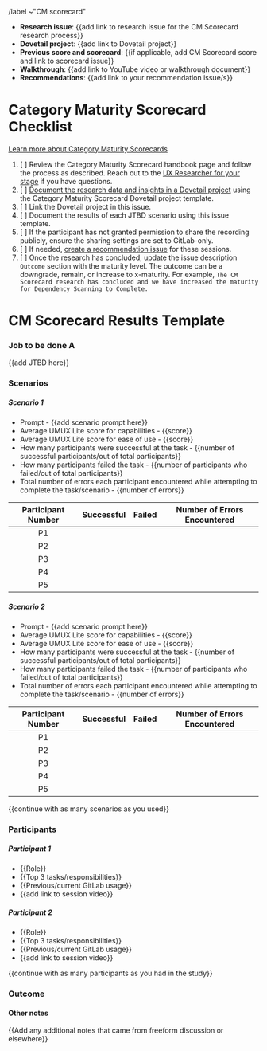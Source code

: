 <!--
 
Title should be: Category Maturity Scorecard - {{Stage Group}} FY{{YY}}-Q{{quarter number}} - {{Title or Description of the Evaluated Workflow / JTBD}}
(e.g. “Category Maturity Scorecard - Create:Source Code FY21-Q1 - Obtaining screenshots from testing artifacts)

This template is meant to document results from Category Maturity Scorecard user interview sessions.

If this CM Scorecard is related to an OKR, append ~OKR to the /label quick action below to automatically add the 'OKR' label.

-->

/label ~"CM scorecard" 

- **Research issue**: {{add link to research issue for the CM Scorecard research process}}
- **Dovetail project**: {{add link to Dovetail project}}
- **Previous score and scorecard**: {{if applicable, add CM Scorecard score and link to scorecard issue}}
- **Walkthrough**: {{add link to YouTube video or walkthrough document}}
- **Recommendations**: {{add link to your recommendation issue/s}}

# Category Maturity Scorecard Checklist

[Learn more about Category Maturity Scorecards](https://about.gitlab.com/handbook/engineering/ux/category-maturity-scorecards/)
1. [ ] Review the Category Maturity Scorecard handbook page and follow the process as described. Reach out to the [UX Researcher for your stage](https://about.gitlab.com/handbook/product/categories/) if you have questions.
1. [ ] [Document the research data and insights in a Dovetail project](https://about.gitlab.com/handbook/engineering/ux/ux-research-training/documenting-research-findings/) using the Category Maturity Scorecard Dovetail project template.
1. [ ] Link the Dovetail project in this issue.
1. [ ] Document the results of each JTBD scenario using this issue template.
1. [ ] If the participant has not granted permission to share the recording publicly, ensure the sharing settings are set to GitLab-only.
1. [ ] If needed, [create a recommendation issue](https://gitlab.com/gitlab-org/gitlab-design/issues/new?issuable_template=UX%20Scorecard%20Part%202) for these sessions.
1. [ ] Once the research has concluded, update the issue description `Outcome` section with the maturity level. The outcome can be a downgrade, remain, or increase to x-maturity. For example, `The CM Scorecard research has concluded and we have increased the maturity for Dependency Scanning to Complete.`

# CM Scorecard Results Template
### Job to be done A
{{add JTBD here}}

### Scenarios
##### Scenario 1 
* Prompt - {{add scenario prompt here}}
* Average UMUX Lite score for capabilities - {{score}}
* Average UMUX Lite score for ease of use - {{score}}
* How many participants were successful at the task - {{number of successful participants/out of total participants}}
* How many participants failed the task - {{number of participants who failed/out of total participants}}
* Total number of errors each participant encountered while attempting to complete the task/scenario - {{number of errors}}

| Participant Number | Successful  | Failed  | Number of Errors Encountered  |
|:-:|---|---|---|
| P1  |   |   |   |
| P2  |   |   |   |
| P3  |   |   |   |
| P4  |   |   |   |
| P5  |   |   |   |


##### Scenario 2
* Prompt - {{add scenario prompt here}}
* Average UMUX Lite score for capabilities - {{score}}
* Average UMUX Lite score for ease of use - {{score}}
* How many participants were successful at the task - {{number of successful participants/out of total participants}}
* How many participants failed the task - {{number of participants who failed/out of total participants}}
* Total number of errors each participant encountered while attempting to complete the task/scenario - {{number of errors}}

| Participant Number | Successful  | Failed  | Number of Errors Encountered  |
|:-:|---|---|---|
| P1  |   |   |   |
| P2  |   |   |   |
| P3  |   |   |   |
| P4  |   |   |   |
| P5  |   |   |   |

{{continue with as many scenarios as you used}}

### Participants 
##### Participant 1
 * {{Role}}
 * {{Top 3 tasks/responsibilities}}
 * {{Previous/current GitLab usage}}
 * {{add link to session video}}

##### Participant 2
 * {{Role}}
 * {{Top 3 tasks/responsibilities}}
 * {{Previous/current GitLab usage}}
 * {{add link to session video}}

 {{continue with as many participants as you had in the study}}

### Outcome

#### Other notes
{{Add any additional notes that came from freeform discussion or elsewhere}}
